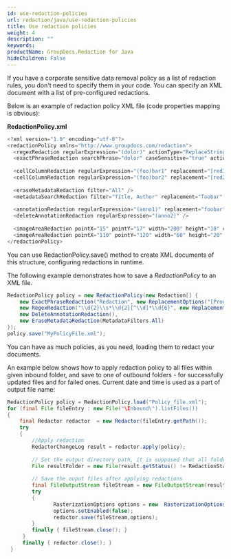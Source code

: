 ```yaml
---
id: use-redaction-policies
url: redaction/java/use-redaction-policies
title: Use redaction policies
weight: 4
description: ""
keywords: 
productName: GroupDocs.Redaction for Java
hideChildren: False
---
```

If you have a corporate sensitive data removal policy as a list of redaction rules, you don't need to specify them in your code. You can specify an XML document with a list of pre-configured redactions.

Below is an example of redaction policy XML file (code properties mapping is obvious):

**RedactionPolicy.xml**

```java
<?xml version="1.0" encoding="utf-8"?>  
<redactionPolicy xmlns="http://www.groupdocs.com/redaction">  
  <regexRedaction regularExpression="(dolor)" actionType="ReplaceString" replacement="foobar" />  
  <exactPhraseRedaction searchPhrase="dolor" caseSensitive="true" actionType="DrawBox" color="Red" />   
  
  <cellColumnRedaction regularExpression="(foo)bar1" replacement="[red1]" columnIndex="1" worksheetIndex="2" /> 
  <cellColumnRedaction regularExpression="(foo)bar2" replacement="[red2]" wokrsheetName="Sample" /> 
  
  <eraseMetadataRedaction filter="All" />  
  <metadataSearchRedaction filter="Title, Author" replacement="foobar" valueExpression="(metasearch)" keyExpression="" />  
  
  <annotationRedaction regularExpression="(anno1)" replacement="foobar" />  
  <deleteAnnotationRedaction regularExpression="(anno2)" />  
  
  <imageAreaRedaction pointX="15" pointY="17" width="200" height="10" color="#AA50FC"  />  
  <imageAreaRedaction pointX="110" pointY="120" width="60" height="20" color="Magenta"  />  
</redactionPolicy> 
```
You can use RedactionPolicy.save() method to create XML documents of this structure, configuring redactions in runtime.

The following example demonstrates how to save a *RedactionPolicy* to an XML file.

```java
RedactionPolicy policy = new RedactionPolicy(new Redaction[] {
    new ExactPhraseRedaction("Redaction", new ReplacementOptions("[Product]")),
    new RegexRedaction("\\d{2}\\s*\\d{2}[^\\d]*\\d{6}", new ReplacementOptions(java.awt.Color.BLUE)),
    new DeleteAnnotationRedaction(),
    new EraseMetadataRedaction(MetadataFilters.All)
});
policy.save("MyPolicyFile.xml");
```

You can have as much policies, as you need, loading them to redact your documents.

An example below shows how to apply redaction policy to all files within given inbound folder, and save to one of outbound folders - for successfully updated files and for failed ones. Current date and time is used as a part of output file name:



```java
RedactionPolicy policy = RedactionPolicy.load("Policy_file.xml");
for (final File fileEntry : new File("\Inbound\").listFiles())
{
    final Redactor redactor  = new Redactor(fileEntry.getPath());
    try 
    {
        //Apply redaction 
        RedactorChangeLog result = redactor.apply(policy);
                    
        // Set the output directory path, it is supposed that all folders exist
        File resultFolder = new File(result.getStatus() != RedactionStatus.Failed ? "Done" : "Failed");
                    
        // Save the ouput files after applying redactions
        final FileOutputStream fileStream = new FileOutputStream(resultFolder.getPath() + fileEntry.getName());
        try 
        {
               RasterizationOptions options = new  RasterizationOptions();
               options.setEnabled(false);
               redactor.save(fileStream,options);
        }
        finally { fileStream.close(); }
     }
     finally { redactor.close(); }
 }
```
